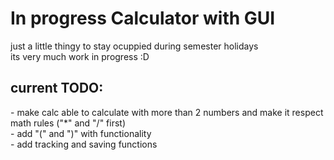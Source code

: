 <H1>In progress Calculator with GUI </H1>
just a little thingy to stay ocuppied during semester holidays <br>
its very much work in progress :D <br>
<h2>current TODO: </h2>
- make calc able to calculate with more than 2 numbers and make it respect math rules ("*" and "/" first) <br>
- add "(" and ")" with functionality <br>
- add tracking and saving functions <br>
